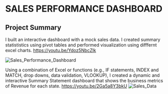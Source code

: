 # SALES PERFORMANCE DASHBOARD
## Project Summary
I built an interactive dashboard with a mock sales data. I created summary statististics using pivot tables and performed visualization 
using difffernt excel charts. https://youtu.be/Ydoz5NbcZlk

![Sales_Performance_Dashboard](https://github.com/amiegirl/Data_Analyst_Portfolio_Project/assets/81017006/454ebd3c-7a35-487f-a095-ac8952a5ed86)

Using a combination of Excel or functions (e.g., IF statements, INDEX and MATCH, drop downs, data validation, VLOOKUP), I created a dynamic and interactive Summary Statement dashboard that shows the business metrics of Revenue for each state. https://youtu.be/2Ga5a8Y3bkU
![Sales_Data](https://github.com/amiegirl/Data_Analyst_Portfolio_Project/assets/81017006/9e521ef3-3b4a-4942-b6f9-da6d1b67dd07)



